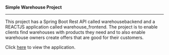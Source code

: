 <b>Simple Warehouse Project</b>
<hr>
This project has a Spring Boot Rest API called warehousebackend and a REACTJS application called warehouse_frontend.
The project is to enable clients find warehouses with products they need and to also enable warehouse owners create offers
that are good for their customers.

Click [here](https://warehousems.netlify.app) to view the application.


